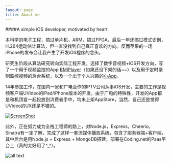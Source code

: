 ```yaml
---
layout: page
title: About me 
---
```



####A simple iOS developer, motivated by heart

本科学的电子工程，搞过单片机，ARM，搞过FPGA，最后一年还搞过模式识别，H.264运动估计算法，但一直没找到自己真正喜欢的方向。反而苹果的一场iPhone的发布会让我产生了开发iOS程序的念头。

研究生阶段从算法研究转向实际工程开发，选择了数字音视频+iOS开发方向，写了一个用于视频监控的App [BMIPlayer](https://itunes.apple.com/us/app/from_appsios.net/id685249880?ign-mpt=uo%3D4)（如果还没下架的话~~）以及用于定时录制监控视频的后台系统，以及一个出于个人兴趣的[小App](https://www.appsmarts.com/app-store/iPhone-iPad/news/646231910_%E9%93%81%E5%98%B4%E8%80%81%E6%A2%81)。

14年参加工作，在国内一家和广电合作的IPTV公司从事iOS开发，主要的工作是视频客户端UVideo的iPad/iPhone版本的开发，由于广电的特殊性，开发的App都是和机顶盒一起投放到消费者手中，均未上架AppStore，当然，自己还是觉得UVideo的UX还是不错的。

[![ScreenShot](http://ww2.sinaimg.cn/large/0060lm7Tgw1eyj0mzit07j30sg0lcdp9.jpg)](http://youtu.be/U7fK5sQTP0c)

此外，正在努力成为全栈工程师的路上，对Node.js，Express，Cheerio，Sinatra有一定了解，完成了这样一套流媒体播放系统，包含了服务器端+客户端，其中后台是用Node.js + Express + MongoDB搭建，部署在Coding.net的Paas平台上（真的太好用了^_^）。

![all text](http://ww1.sinaimg.cn/large/dd869288jw1ewcdrb1rlog20l70g0e89.gif)


